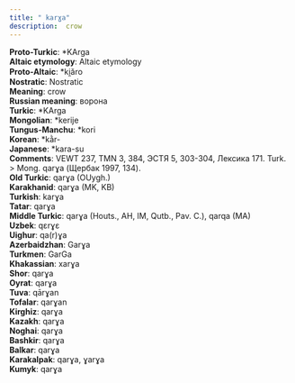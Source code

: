 ```yaml
---
title: " karɣa"
description:  crow
---
```


<strong>Proto-Turkic</strong>:  *KArga<br>
<strong>Altaic etymology</strong>:  Altaic etymology<br>
<strong> Proto-Altaic</strong>:  *ki̯ăro<br>
<strong>Nostratic</strong>:  Nostratic<br>
<strong>Meaning</strong>:  crow<br>
<strong>Russian meaning</strong>:  ворона<br>
<strong>Turkic</strong>:  *KArga<br>
<strong>Mongolian</strong>:  *kerije<br>
<strong>Tungus-Manchu</strong>:  *kori<br>
<strong>Korean</strong>:  *kằr-<br>
<strong>Japanese</strong>:  *kara-su<br>
<strong>Comments</strong>:  VEWT 237, TMN 3, 384, ЭСТЯ 5, 303-304, Лексика 171. Turk. > Mong. qarɣa (Щербак 1997, 134).<br>
<strong>Old Turkic</strong>:  qarɣa (OUygh.)<br>
<strong>Karakhanid</strong>:  qarɣa (MK, KB)<br>
<strong>Turkish</strong>:  karɣa<br>
<strong>Tatar</strong>:  qarɣa<br>
<strong>Middle Turkic</strong>:  qarɣa (Houts., AH, IM, Qutb., Pav. C.), qarqa (MA)<br>
<strong>Uzbek</strong>:  qɛrɣɛ<br>
<strong>Uighur</strong>:  qa(r)ɣa<br>
<strong>Azerbaidzhan</strong>:  Garɣa<br>
<strong>Turkmen</strong>:  GarGa<br>
<strong>Khakassian</strong>:  xarɣa<br>
<strong>Shor</strong>:  qarɣa<br>
<strong>Oyrat</strong>:  qarɣa<br>
<strong>Tuva</strong>:  qārɣan<br>
<strong>Tofalar</strong>:  qarɣan<br>
<strong>Kirghiz</strong>:  qarɣa<br>
<strong>Kazakh</strong>:  qarɣa<br>
<strong>Noghai</strong>:  qarɣa<br>
<strong>Bashkir</strong>:  qarɣa<br>
<strong>Balkar</strong>:  qarɣa<br>
<strong>Karakalpak</strong>:  qarɣa, ɣarɣa<br>
<strong>Kumyk</strong>:  qarɣa<br>


